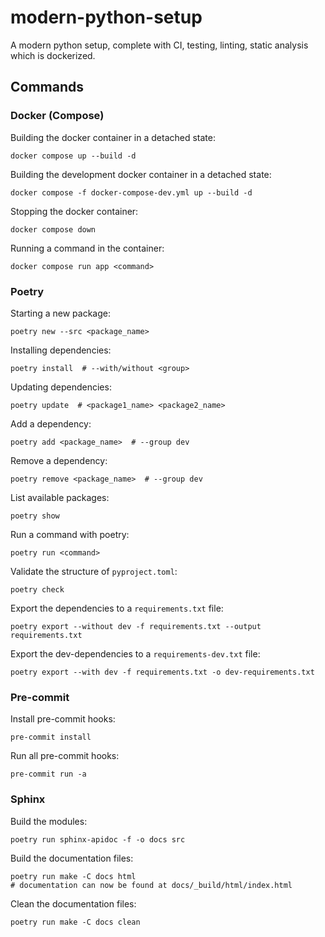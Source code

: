 # modern-python-setup

A modern python setup, complete with CI, testing, linting, static analysis which is dockerized.

## Commands

### Docker (Compose)

Building the docker container in a detached state:

```shell
docker compose up --build -d
```

Building the development docker container in a detached state:

```shell
docker compose -f docker-compose-dev.yml up --build -d
```

Stopping the docker container:

```shell
docker compose down
```

Running a command in the container:

```shell
docker compose run app <command>
```

### Poetry

Starting a new package:

```shell
poetry new --src <package_name>
```

Installing dependencies:

```shell
poetry install  # --with/without <group>
```

Updating dependencies:

```shell
poetry update  # <package1_name> <package2_name>
```

Add a dependency:

```shell
poetry add <package_name>  # --group dev
```

Remove a dependency:

```shell
poetry remove <package_name>  # --group dev
```

List available packages:

```shell
poetry show
```

Run a command with poetry:

```shell
poetry run <command>
```

Validate the structure of `pyproject.toml`:

```shell
poetry check
```

Export the dependencies to a `requirements.txt` file:

```shell
poetry export --without dev -f requirements.txt --output requirements.txt
```

Export the dev-dependencies to a `requirements-dev.txt` file:

```shell
poetry export --with dev -f requirements.txt -o dev-requirements.txt
```

### Pre-commit

Install pre-commit hooks:

```shell
pre-commit install
```

Run all pre-commit hooks:

```shell
pre-commit run -a
```

### Sphinx

Build the modules:

```shell
poetry run sphinx-apidoc -f -o docs src
```

Build the documentation files:

```shell
poetry run make -C docs html
# documentation can now be found at docs/_build/html/index.html
```

Clean the documentation files:

```shell
poetry run make -C docs clean
```
